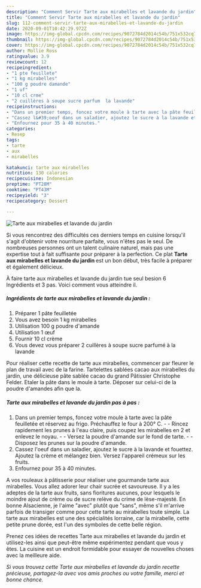 ```yaml
---
description: "Comment Servir Tarte aux mirabelles et lavande du jardin"
title: "Comment Servir Tarte aux mirabelles et lavande du jardin"
slug: 112-comment-servir-tarte-aux-mirabelles-et-lavande-du-jardin
date: 2020-09-01T10:42:29.972Z
image: https://img-global.cpcdn.com/recipes/9072784d2014c54b/751x532cq70/tarte-aux-mirabelles-et-lavande-du-jardin-photo-principale-de-la-recette.jpg
thumbnail: https://img-global.cpcdn.com/recipes/9072784d2014c54b/751x532cq70/tarte-aux-mirabelles-et-lavande-du-jardin-photo-principale-de-la-recette.jpg
cover: https://img-global.cpcdn.com/recipes/9072784d2014c54b/751x532cq70/tarte-aux-mirabelles-et-lavande-du-jardin-photo-principale-de-la-recette.jpg
author: Mollie Ross
ratingvalue: 3.9
reviewcount: 12
recipeingredient:
- "1 pte feuillete"
- "1 kg mirabelles"
- "100 g poudre damande"
- "1 uf"
- "10 cl crme"
- "2 cuillères à soupe sucre parfum  la lavande"
recipeinstructions:
- "Dans un premier temps, foncez votre moule à tarte avec la pâte feuilletée et réservez au frigo. Préchauffez le four à 200° C.  Rincez rapidement les prunes à l&#39;eau claire, puis coupez les mirabelles en 2 et enlevez le noyau.  Versez la poudre d&#39;amande sur le fond de tarte.  Disposez les prunes sur la poudre d&#39;amande."
- "Cassez l&#39;oeuf dans un saladier, ajoutez le sucre à la lavande et fouettez. Ajoutez la crème et mélangez bien. Versez l&#39;appareil crémeux sur les fruits."
- "Enfournez pour 35 à 40 minutes."
categories:
- Resep
tags:
- tarte
- aux
- mirabelles

katakunci: tarte aux mirabelles 
nutrition: 130 calories
recipecuisine: Indonesian
preptime: "PT28M"
cooktime: "PT43M"
recipeyield: "3"
recipecategory: Dessert

---
```



![Tarte aux mirabelles et lavande du jardin](https://img-global.cpcdn.com/recipes/9072784d2014c54b/751x532cq70/tarte-aux-mirabelles-et-lavande-du-jardin-photo-principale-de-la-recette.jpg)

Si vous rencontrez des difficultés ces derniers temps en cuisine lorsqu'il s'agit d'obtenir votre nourriture parfaite, vous n'êtes pas le seul. De nombreuses personnes ont un talent culinaire naturel, mais pas une expertise tout à fait suffisante pour préparer à la perfection. Ce plat <strong> Tarte aux mirabelles et lavande du jardin </strong> est un bon début, très facile à préparer et également délicieux.

<!--inarticleads1-->

À faire tarte aux mirabelles et lavande du jardin tue seul besion 6 Ingrédients et 3 pas. Voici comment vous atteindre il.

##### Ingrédients de tarte aux mirabelles et lavande du jardin :

1. Préparer 1 pâte feuilletée
1. Vous avez besoin 1 kg mirabelles
1. Utilisation 100 g poudre d&#39;amande
1. Utilisation 1 œuf
1. Fournir 10 cl crème
1. Vous devez vous préparer 2 cuillères à soupe sucre parfumé à la lavande


Pour réaliser cette recette de tarte aux mirabelles, commencer par fleurer le plan de travail avec de la farine. Tartelettes sablées cacao aux mirabelles du jardin, une délicieuse pâte sablée cacao du grand Pâtissier Christophe Felder. Etaler la pâte dans le moule à tarte. Déposer sur celui-ci de la poudre d&#39;amandes afin que la. 

<!--inarticleads2-->

##### Tarte aux mirabelles et lavande du jardin pas à pas :

1. Dans un premier temps, foncez votre moule à tarte avec la pâte feuilletée et réservez au frigo. Préchauffez le four à 200° C. -  - Rincez rapidement les prunes à l&#39;eau claire, puis coupez les mirabelles en 2 et enlevez le noyau. -  - Versez la poudre d&#39;amande sur le fond de tarte. -  - Disposez les prunes sur la poudre d&#39;amande.
1. Cassez l&#39;oeuf dans un saladier, ajoutez le sucre à la lavande et fouettez. Ajoutez la crème et mélangez bien. Versez l&#39;appareil crémeux sur les fruits.
1. Enfournez pour 35 à 40 minutes.


A vos rouleaux à pâtisserie pour réaliser une gourmande tarte aux mirabelles. Vous allez adorer leur chair sucrée et savoureuse. Il y a les adeptes de la tarte aux fruits, sans fioritures aucunes, pour lesquels le moindre ajout de crème ou de sucre relève du crime de lèse-majesté. En bonne Alsacienne, je l&#39;aime &#34;avec&#34; plutôt que &#34;sans&#34;, même s&#39;il m&#39;arrive parfois de transiger comme pour cette tarte au mirabelles toute simple. La tarte aux mirabelles est une des spécialités lorraine, car la mirabelle, cette petite prune dorée, est l&#39;un des symboles de cette belle région. 

<!--inarticleads1-->

<p>
Prenez ces idées de recettes Tarte aux mirabelles et lavande du jardin et utilisez-les ainsi que peut-être même expérimentez pendant que vous y êtes. La cuisine est un endroit formidable pour essayer de nouvelles choses avec la meilleure aide.
</p>

<p>
<i>Si vous trouvez cette Tarte aux mirabelles et lavande du jardin recette précieuse, partagez-la avec vos amis proches ou votre famille, merci et bonne chance.</i>
</p>
